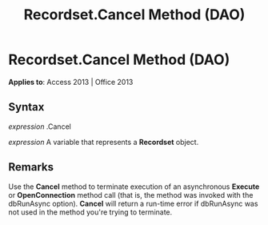 ﻿---
title: Recordset.Cancel Method (DAO)
TOCTitle: Cancel Method
ms:assetid: 89acfbf1-b937-dc19-ada1-6f8f50489147
ms:mtpsurl: https://msdn.microsoft.com/en-us/library/Ff197080(v=office.15)
ms:contentKeyID: 48546169
ms.date: 09/18/2015
mtps_version: v=office.15
---

# Recordset.Cancel Method (DAO)


**Applies to**: Access 2013 | Office 2013

## Syntax

*expression* .Cancel

*expression* A variable that represents a **Recordset** object.

## Remarks

Use the **Cancel** method to terminate execution of an asynchronous **Execute** or **OpenConnection** method call (that is, the method was invoked with the dbRunAsync option). **Cancel** will return a run-time error if dbRunAsync was not used in the method you're trying to terminate.

